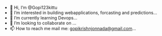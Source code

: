 - 👋 Hi, I’m @Gopi123kittu
- 👀 I’m interested in building webapplications, forcasting and predictions...
- 🌱 I’m currently learning Devops...
- 💞️ I’m looking to collaborate on ...
- 📫 How to reach me mail me: gopikrishnjonnada@gmail.com...

<!---
Gopi123kittu/Gopi123kittu is a ✨ special ✨ repository because its `README.md` (this file) appears on your GitHub profile.
You can click the Preview link to take a look at your changes.
--->
